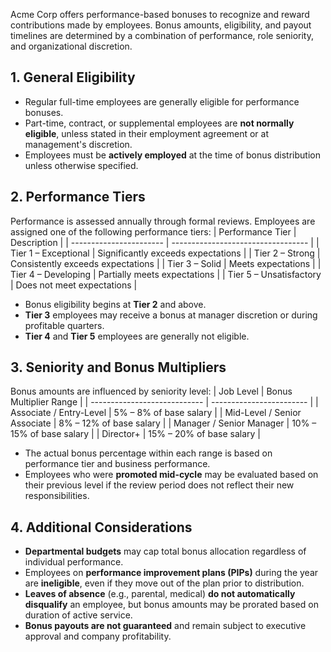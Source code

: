 Acme Corp offers performance-based bonuses to recognize and reward contributions made by employees. Bonus amounts, eligibility, and payout timelines are determined by a combination of performance, role seniority, and organizational discretion.
## 1. General Eligibility
* Regular full-time employees are generally eligible for performance bonuses.
* Part-time, contract, or supplemental employees are **not normally eligible**, unless stated in their employment agreement or at management's discretion.
* Employees must be **actively employed** at the time of bonus distribution unless otherwise specified.
## 2. Performance Tiers
Performance is assessed annually through formal reviews. Employees are assigned one of the following performance tiers:
| Performance Tier        | Description                        |
| ----------------------- | ---------------------------------- |
| Tier 1 – Exceptional    | Significantly exceeds expectations |
| Tier 2 – Strong         | Consistently exceeds expectations  |
| Tier 3 – Solid          | Meets expectations                 |
| Tier 4 – Developing     | Partially meets expectations       |
| Tier 5 – Unsatisfactory | Does not meet expectations         |
* Bonus eligibility begins at **Tier 2** and above.
* **Tier 3** employees may receive a bonus at manager discretion or during profitable quarters.
* **Tier 4** and **Tier 5** employees are generally not eligible.
## 3. Seniority and Bonus Multipliers
Bonus amounts are influenced by seniority level:
| Job Level                    | Bonus Multiplier Range   |
| ---------------------------- | ------------------------ |
| Associate / Entry-Level      | 5% – 8% of base salary   |
| Mid-Level / Senior Associate | 8% – 12% of base salary  |
| Manager / Senior Manager     | 10% – 15% of base salary |
| Director+                    | 15% – 20% of base salary |
* The actual bonus percentage within each range is based on performance tier and business performance.
* Employees who were **promoted mid-cycle** may be evaluated based on their previous level if the review period does not reflect their new responsibilities.
## 4. Additional Considerations
* **Departmental budgets** may cap total bonus allocation regardless of individual performance.
* Employees on **performance improvement plans (PIPs)** during the year are **ineligible**, even if they move out of the plan prior to distribution.
* **Leaves of absence** (e.g., parental, medical) **do not automatically disqualify** an employee, but bonus amounts may be prorated based on duration of active service.
* **Bonus payouts are not guaranteed** and remain subject to executive approval and company profitability.